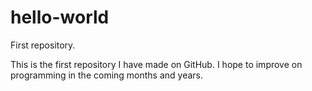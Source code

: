 # hello-world
First repository.

This is the first repository I have made on GitHub. 
I hope to improve on programming in the coming months and years.
